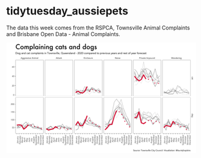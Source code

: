 # tidytuesday_aussiepets
The data this week comes from the RSPCA, Townsville Animal Complaints and Brisbane Open Data - Animal Complaints.

<img src="https://github.com/lhopkins78/tidytuesday_aussiepets/blob/master/townsville.png?raw=true">
